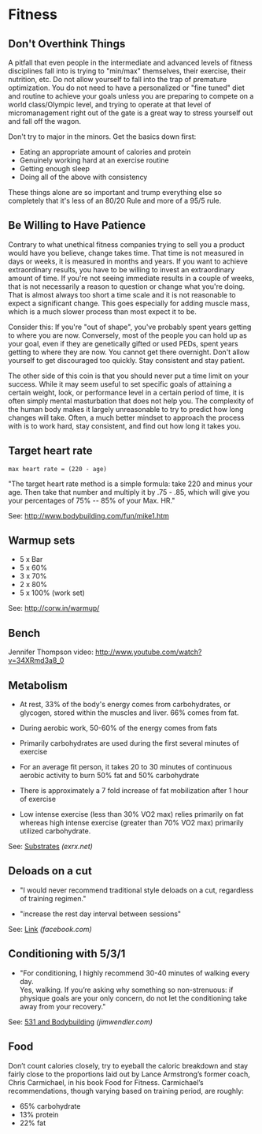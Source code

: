 # Fitness

## Don't Overthink Things
A pitfall that even people in the intermediate and advanced levels of fitness disciplines fall into is trying to "min/max" themselves, their exercise, their nutrition, etc. Do not allow yourself to fall into the trap of premature optimization. You do not need to have a personalized or "fine tuned" diet and routine to achieve your goals unless you are preparing to compete on a world class/Olympic level, and trying to operate at that level of micromanagement right out of the gate is a great way to stress yourself out and fall off the wagon.

Don't try to major in the minors. Get the basics down first:
* Eating an appropriate amount of calories and protein
* Genuinely working hard at an exercise routine
* Getting enough sleep
* Doing all of the above with consistency

These things alone are so important and trump everything else so completely that it's less of an 80/20 Rule and more of a 95/5 rule.

## Be Willing to Have Patience
Contrary to what unethical fitness companies trying to sell you a product would have you believe, change takes time. That time is not measured in days or weeks, it is measured in months and years. If you want to achieve extraordinary results, you have to be willing to invest an extraordinary amount of time. If you're not seeing immediate results in a couple of weeks, that is not necessarily a reason to question or change what you're doing. That is almost always too short a time scale and it is not reasonable to expect a significant change. This goes especially for adding muscle mass, which is a much slower process than most expect it to be.

Consider this: If you're "out of shape", you've probably spent years getting to where you are now. Conversely, most of the people you can hold up as your goal, even if they are genetically gifted or used PEDs, spent years getting to where they are now. You cannot get there overnight. Don't allow yourself to get discouraged too quickly. Stay consistent and stay patient.

The other side of this coin is that you should never put a time limit on your success. While it may seem useful to set specific goals of attaining a certain weight, look, or performance level in a certain period of time, it is often simply mental masturbation that does not help you. The complexity of the human body makes it largely unreasonable to try to predict how long changes will take. Often, a much better mindset to approach the process with is to work hard, stay consistent, and find out how long it takes you.

## Target heart rate

    max heart rate = (220 - age)

"The target heart rate method is a simple formula: take 220 and minus your age.
Then take that number and multiply it by .75 - .85, which will give you your
percentages of 75% -- 85% of your Max. HR."

See: <http://www.bodybuilding.com/fun/mike1.htm>

## Warmup sets

 * 5 x Bar
 * 5 x 60%
 * 3 x 70%
 * 2 x 80%
 * 5 x 100% (work set)

See: <http://corw.in/warmup/>

## Bench

Jennifer Thompson video: <http://www.youtube.com/watch?v=34XRmd3a8_0>

## Metabolism

* At rest, 33% of the body's energy comes from carbohydrates, or glycogen, 
  stored within the muscles and liver. 66% comes from fat.

* During aerobic work, 50-60% of the energy comes from fats

* Primarily carbohydrates are used during the first several minutes of exercise

* For an average fit person, it takes 20 to 30 minutes of continuous aerobic 
  activity to burn 50% fat and 50% carbohydrate

* There is approximately a 7 fold increase of fat mobilization after 1 hour of 
  exercise

* Low intense exercise (less than 30% VO2 max) relies primarily on fat whereas 
  high intense exercise (greater than 70% VO2 max) primarily utilized 
  carbohydrate.

See: [Substrates](http://www.exrx.net/Nutrition/Substrates.html) _(exrx.net)_

## Deloads on a cut

 - "I would never recommend traditional style deloads on a cut, regardless of 
 training regimen."

 - "increase the rest day interval between sessions"

See: [Link](https://www.facebook.com/permalink.php?story_fbid=273265046115238&id=116211138487297&comment_id=1262284&offset=0&total_comments=34) _(facebook.com)_

## Conditioning with 5/3/1

 - "For conditioning, I highly recommend 30-40 minutes of walking every day.  
 Yes,  walking. If you’re asking why something so non-strenuous: if physique 
 goals are your only concern, do not let the conditioning take away from your 
 recovery."

See: [531 and Bodybuilding](http://www.jimwendler.com/2012/09/531-and-bodybuilding/) _(jimwendler.com)_

## Food
Don’t count calories closely, try to eyeball the caloric breakdown and stay fairly close to the proportions laid out by Lance Armstrong’s former coach, Chris Carmichael, in his book Food for Fitness.  Carmichael’s recommendations, though varying based on training period, are roughly:
* 65% carbohydrate
* 13% protein
* 22% fat
